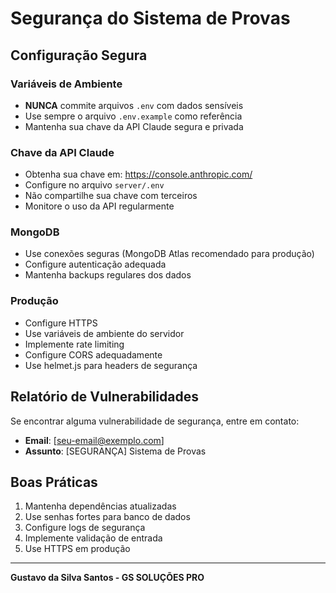 # Segurança do Sistema de Provas

## Configuração Segura

### Variáveis de Ambiente
- **NUNCA** commite arquivos `.env` com dados sensíveis
- Use sempre o arquivo `.env.example` como referência
- Mantenha sua chave da API Claude segura e privada

### Chave da API Claude
- Obtenha sua chave em: https://console.anthropic.com/
- Configure no arquivo `server/.env`
- Não compartilhe sua chave com terceiros
- Monitore o uso da API regularmente

### MongoDB
- Use conexões seguras (MongoDB Atlas recomendado para produção)
- Configure autenticação adequada
- Mantenha backups regulares dos dados

### Produção
- Configure HTTPS
- Use variáveis de ambiente do servidor
- Implemente rate limiting
- Configure CORS adequadamente
- Use helmet.js para headers de segurança

## Relatório de Vulnerabilidades

Se encontrar alguma vulnerabilidade de segurança, entre em contato:
- **Email**: [seu-email@exemplo.com]
- **Assunto**: [SEGURANÇA] Sistema de Provas

## Boas Práticas

1. Mantenha dependências atualizadas
2. Use senhas fortes para banco de dados
3. Configure logs de segurança
4. Implemente validação de entrada
5. Use HTTPS em produção

---

**Gustavo da Silva Santos - GS SOLUÇÕES PRO**